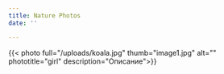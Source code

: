 ```yaml
---
title: Nature Photos
date: ''

---
```

{{< photo full="/uploads/koala.jpg" thumb="image1.jpg" alt="" phototitle="girl" description="Описание">}}